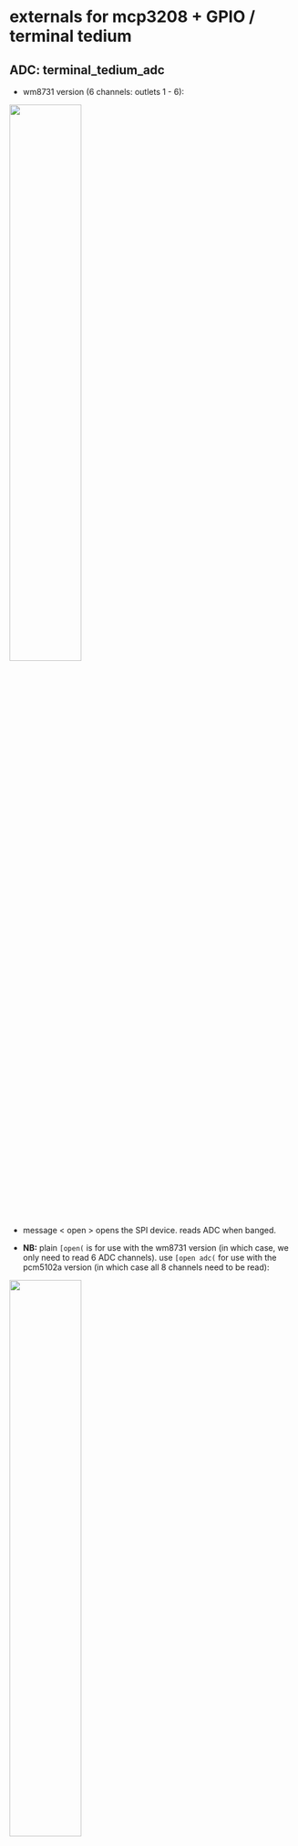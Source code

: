 externals for mcp3208 + GPIO / terminal tedium
===========================================================


## ADC: terminal_tedium_adc
- wm8731 version (6 channels: outlets 1 - 6):
<img src="https://c1.staticflickr.com/5/4286/35410513881_823463e5e9_o.png" width="50%">

- message < open > opens the SPI device. reads ADC when banged. 

- **NB:** plain `[open(` is for use with the wm8731 version (in which case, we only need to read 6 ADC channels). use `[open adc(` for use with the pcm5102a version (in which case all 8 channels need to be read):
<img src="https://c1.staticflickr.com/5/4232/35410513941_bdf67d3bc3_b.jpg" width="50%">

- the ADC object has **two additional methods**, `[smooth(` and `[deadband(`. if the ADC is jittery, you can use those to smooth over some of that. for instance, `[smooth 4(` will average over four input samples,  `[smooth 8(` over eight, etc (available values are 1x, 2x, 4x, 8x, 16x); `[deadband(` takes values from 0-5. default is: `smooth` = 1x, `deadband` = 0. 

 
## gate outputs: tedium_output
<img src="https://c1.staticflickr.com/5/4278/34699462074_471051bb94_b.jpg" width="50%">
inlet: 
sending < 1 > turns the gate on, sending < 0 > off; the creation arguments gives the pin number, where GPIO_num = 12, 16, or 26.

## gate/switch inputs: tedium_input
<img src="https://c1.staticflickr.com/5/4209/35410514081_c1cc6ac906_b.jpg" width="50%">
where GPIO_num = 4, 17, 2, 3, 23, 24, or 25. outputs bang.

## switch inputs (alternative): tedium_switch 
<img src="https://c1.staticflickr.com/5/4213/35410514191_7b3abe0c24_b.jpg" width="50%">
where GPIO_num = 23, 24, or 25. 

left outlet: time switch is held down (in milliseconds).
right outlet: push = < 1 > / release = < 0 >.

====================================================================================


**compile with:**

`gcc -std=c99 -O3 -Wall -c [name_of_external].c -o [name_of_external].o`

`ld --export-dynamic -shared -o [name_of_external].pd_linux [name_of_external].o -lc -lm -lwiringPi`

then move things into externals folder, eg: 

`sudo mv [name_of_external].pd_linux /usr/lib/pd/extra/`

**osx_dummies**

same thing, but non-functional ... for use on osx. 
